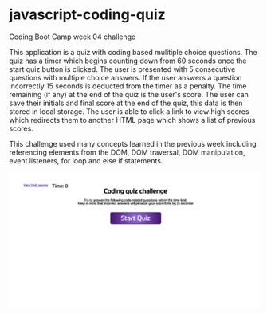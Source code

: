 # javascript-coding-quiz
Coding Boot Camp week 04 challenge

This application is a quiz with coding based mulitiple choice questions. The quiz has a timer which begins counting down from 60 seconds once the start quiz button is clicked. The user is presented with 5 consecutive questions with multiple choice answers. If the user answers a question incorrectly 15 seconds is deducted from the timer as a penalty. The time remaining (if any) at the end of the quiz is the user's score. The user can save their initials and final score at the end of the quiz, this data is then stored in local storage. The user is able to click a link to view high scores which redirects them to another HTML page which shows a list of previous scores.


This challenge used many concepts learned in the previous week including referencing elements from the DOM, DOM traversal, DOM manipulation, event listeners, for loop and else if statements. 

![coding-quiz-screenshot](assets/images/coding-quiz-screenshot.png)